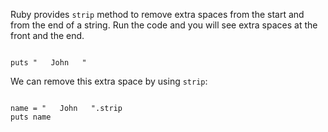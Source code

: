 Ruby provides `strip` method
to remove extra spaces
from the start and from the end of a string.
Run the code and you will
see extra spaces at the front and the end.

<codeblock language="ruby" type="lesson">
<code>
puts "   John   "
</code>
</codeblock>

We can remove this extra space
by using `strip`:

<codeblock language="ruby" type="lesson">
<code>
name = "   John   ".strip
puts name
</code>
</codeblock>